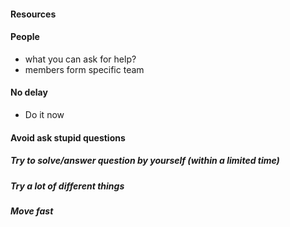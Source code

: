 




#### Resources



#### People
- what you can ask for help?
- members form specific team



#### No delay
- Do it now


#### Avoid ask stupid questions
##### Try to solve/answer question by yourself (within a limited time)

##### Try a lot of different things
##### Move fast






